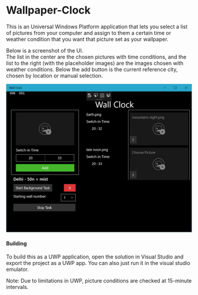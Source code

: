 # Wallpaper-Clock
This is an Universal Windows Platform application that lets you select a list of pictures from your computer and assign to them a certain time or weather condition that you want that picture set as your wallpaper.

Below is a screenshot of the UI.<br />
The list in the center are the chosen pictures with time conditions, and the list to the right (with the placeholder images) are the images chosen with weather conditions. Below the add button is the current reference city, chosen by location or manual selection.

![wall-clock-screenshot](Screenshots/wallclock_snap.PNG)

#### Building
To build this as a UWP application, open the solution in Visual Studio and export the project as a UWP app. You can also just run it in the visual studio emulator.




Note: Due to limitations in UWP, picture conditions are checked at 15-minute intervals.
